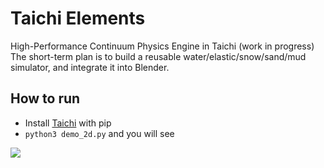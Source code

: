 # Taichi Elements
High-Performance Continuum Physics Engine in Taichi (work in progress)
The short-term plan is to build a reusable water/elastic/snow/sand/mud simulator, and integrate it into Blender.

## How to run
 - Install [Taichi](https://github.com/yuanming-hu/taichi) with pip
 - `python3 demo_2d.py` and you will see
 <img src="https://github.com/yuanming-hu/public_files/raw/master/graphics/elements/demo_2d.gif">
